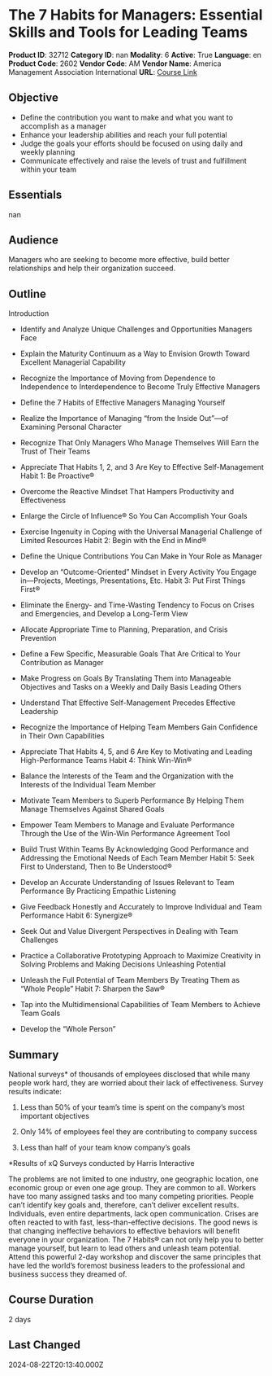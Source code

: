 # The 7 Habits for Managers: Essential Skills and Tools for Leading Teams

**Product ID**: 32712
**Category ID**: nan
**Modality**: 6
**Active**: True
**Language**: en
**Product Code**: 2602
**Vendor Code**: AM
**Vendor Name**: America Management Association International
**URL**: [Course Link](https://www.fastlaneus.com/course/amai-2602)

## Objective
- Define the contribution you want to make and what you want to accomplish as a manager
- Enhance your leadership abilities and reach your full potential
- Judge the goals your efforts should be focused on using daily and weekly planning
- Communicate effectively and raise the levels of trust and fulfillment within your team

## Essentials
nan

## Audience
Managers who are seeking to become more effective, build better relationships and help their organization succeed.

## Outline
Introduction


- Identify and Analyze Unique Challenges and Opportunities Managers Face
- Explain the Maturity Continuum as a Way to Envision Growth Toward Excellent Managerial Capability
- Recognize the Importance of Moving from Dependence to Independence to Interdependence to Become Truly Effective Managers
- Define the 7 Habits of Effective Managers
Managing Yourself


- Realize the Importance of Managing “from the Inside Out”—of Examining Personal Character
- Recognize That Only Managers Who Manage Themselves Will Earn the Trust of Their Teams
- Appreciate That Habits 1, 2, and 3 Are Key to Effective Self-Management
Habit 1: Be Proactive®


- Overcome the Reactive Mindset That Hampers Productivity and Effectiveness
- Enlarge the Circle of Influence® So You Can Accomplish Your Goals
- Exercise Ingenuity in Coping with the Universal Managerial Challenge of Limited Resources
Habit 2: Begin with the End in Mind®


- Define the Unique Contributions You Can Make in Your Role as Manager
- Develop an “Outcome-Oriented” Mindset in Every Activity You Engage in—Projects, Meetings, Presentations, Etc.
Habit 3: Put First Things First®


- Eliminate the Energy- and Time-Wasting Tendency to Focus on Crises and Emergencies, and Develop a Long-Term View
- Allocate Appropriate Time to Planning, Preparation, and Crisis Prevention
- Define a Few Specific, Measurable Goals That Are Critical to Your Contribution as Manager
- Make Progress on Goals By Translating Them into Manageable Objectives and Tasks on a Weekly and Daily Basis
Leading Others


- Understand That Effective Self-Management Precedes Effective Leadership
- Recognize the Importance of Helping Team Members Gain Confidence in Their Own Capabilities
- Appreciate That Habits 4, 5, and 6 Are Key to Motivating and Leading High-Performance Teams
Habit 4: Think Win-Win®


- Balance the Interests of the Team and the Organization with the Interests of the Individual Team Member
- Motivate Team Members to Superb Performance By Helping Them Manage Themselves Against Shared Goals
- Empower Team Members to Manage and Evaluate Performance Through the Use of the Win-Win Performance Agreement Tool
- Build Trust Within Teams By Acknowledging Good Performance and Addressing the Emotional Needs of Each Team Member
Habit 5: Seek First to Understand, Then to Be Understood®


- Develop an Accurate Understanding of Issues Relevant to Team Performance By Practicing Empathic Listening
- Give Feedback Honestly and Accurately to Improve Individual and Team Performance
Habit 6: Synergize®


- Seek Out and Value Divergent Perspectives in Dealing with Team Challenges
- Practice a Collaborative Prototyping Approach to Maximize Creativity in Solving Problems and Making Decisions
Unleashing Potential


- Unleash the Full Potential of Team Members By Treating Them as “Whole People”
Habit 7: Sharpen the Saw®


- Tap into the Multidimensional Capabilities of Team Members to Achieve Team Goals
- Develop the “Whole Person”

## Summary
National surveys* of thousands of employees disclosed that while many people work hard, they are worried about their lack of effectiveness. Survey results indicate:

1. Less than 50% of your team’s time is spent on the company’s most important objectives

2. Only 14% of employees feel they are contributing to company success

3. Less than half of your team know company’s goals

*Results of xQ Surveys conducted by Harris Interactive

The problems are not limited to one industry, one geographic location, one economic group or even one age group. They are common to all. Workers have too many assigned tasks and too many competing priorities. People can’t identify key goals and, therefore, can’t deliver excellent results. Individuals, even entire departments, lack open communication. Crises are often reacted to with fast, less-than-effective decisions. The good news is that changing ineffective behaviors to effective behaviors will benefit everyone in your organization. The 7 Habits® can not only help you to better manage yourself, but learn to lead others and unleash team potential. Attend this powerful 2-day workshop and discover the same principles that have led the world’s foremost business leaders to the professional and business success they dreamed of.

## Course Duration
2 days

## Last Changed
2024-08-22T20:13:40.000Z
